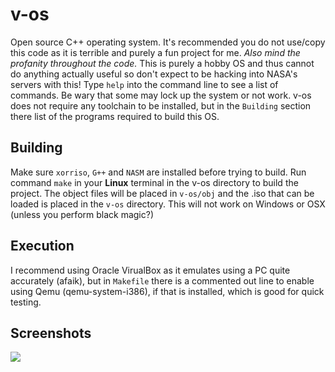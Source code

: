 # v-os
Open source C++ operating system. It's recommended you do not use/copy this code as it is terrible and purely a fun project for me. *Also mind the profanity throughout the code.*
This is purely a hobby OS and thus cannot do anything actually useful so don't expect to be hacking into NASA's servers with this!
Type `help` into the command line to see a list of commands. Be wary that some may lock up the system or not work.
v-os does not require any toolchain to be installed, but in the `Building` section there  list of the programs required to build this OS.

## Building
Make sure `xorriso`, `G++` and `NASM` are installed before trying to build.
Run command `make` in your **Linux** terminal in the v-os directory to build the project.
The object files will be placed in `v-os/obj` and the .iso that can be loaded is placed in the `v-os` directory.
This will not work on Windows or OSX (unless you perform black magic?)

## Execution
I recommend using Oracle VirualBox as it emulates using a PC quite accurately (afaik), but in `Makefile` there is a commented out line to enable using Qemu (qemu-system-i386), if that is installed, which is good for quick testing.

## Screenshots
![](https://i.imgur.com/Rf6c1bi.png)
